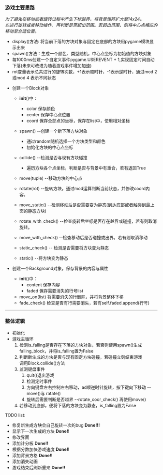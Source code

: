 ### 游戏主要思路

*为了避免在移动或者旋转过程中产生下标越界，将背景矩阵扩大至14x24。*  
*先进行旋转或者移动操作，再判断是否超出范围。若超出范围，则将中心点相应的移动至合适位置。*

- display()方法: 将当前下落的方块对象与固定在底部的方块用pygame模块显示出来
- spawn()方法：生成一个颜色、类型随机，中心点坐标为初始值的方块对象
- 每1000ms创建一个自定义事件pygame.USEREVENT + 1,实现固定时间自动下落(未来可改进为随着游戏事件增加加速)
- rot变量表示总共进行的旋转次数，+1表示顺时针，-1表示逆时针，通过mod 2 或mod 4 表示不同状态  

* 创建一个Block对象
  - __init__()中：
    - color   保存颜色
    - center  保存中心点位置
    - coord   保存全部点的坐标，保存在list中，使用相对坐标
  - spawn() --创建一个新下落方块对象
    - 通过random随机选择一个方块类型和颜色
    - 初始化方块的中心点坐标
  - collide() --检测是否与现有方块碰撞
    - 遍历方块各个点坐标，判断是否与背景中有重合，若有返回True
 
  - move(tuple) --移动方块的中心点
  - rotate(rot) --旋转方块，通过mod运算判断当前状态，并修改coord内容。
  - move_static() --检测移动后是否需要变为静态(到达底部或者触碰到最上面的静态方块)
  - rotate_with_check() --检查旋转后坐标是否存在越界或碰撞，若有则取消旋转。
  - move_with_check() --检查移动后是否碰撞或出界，若有则取消移动
  - static_check() -- 检测是否需要将方块变为静态
  - static() --将方块变为静态

* 创建一个Background对象，保存背景的内容与属性
  - __init__()中：
    - content     保存内容
    - faded       保存需要消失的行号list
  - move_on(list)     将需要消失的行删除，并将背景整体下移
  - fade_check()  检查是否有行需要消失，若有self.faded.append(行号)

************

### 整体逻辑

- 初始化
- 游戏主循环  
  1. 检测is_falling是否存在下落的方块对象，若否则使用spawn()生成falling_block，并将is_falling置为False
  2. 判断新生成的方块是否与现有固定方块碰撞，若碰撞立刻结束游戏  
      调用Block.collide()方法
  3. 监测键盘事件
     1.  quit()退出游戏
     2.  检测定时事件
     3.  方向键盘左右控制左右移动，ad顺逆时针旋转，按下键向下移动 --move()与 ratate()
     4.  旋转后需要判断是否越界 --rotate_coor_check()
          再使用move()
  4.  若移动到底部，便将下落的方块变为静态，is_falling置为False

TODO list:
- 修复新生成方块会自己旋转一次的bug **Done!!!**
- 显示下一次生成的方块  **Done!!**
- 修改界面
- 添加计分板  **Done!!**
- 根据分数加快游戏速度 **Done!!**
- 添加背景方格  **Done!!**
- 添加消失动画
- 游戏结束后刷新重来  **Done!!**